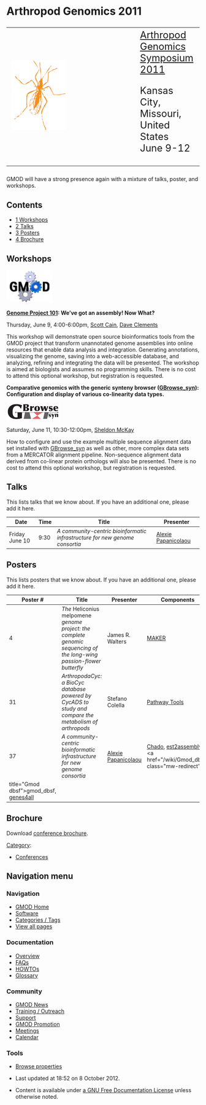 <span id="top"></span>

# <span dir="auto">Arthropod Genomics 2011</span>

<table style="font-size: 180%">
<colgroup>
<col style="width: 33%" />
<col style="width: 33%" />
<col style="width: 33%" />
</colgroup>
<tbody>
<tr class="odd">
<td><a href="http://www.k-state.edu/agc/symp2011" rel="nofollow"
title="Arthropod Genomics Symposium"><img
src="https://raw.githubusercontent.com/GMOD/gmod.github.io/main/mediawiki/images/c/c1/AGSBug170.png" width="170" height="183"
alt="Arthropod Genomics Symposium" /></a></td>
<td> </td>
<td><a href="http://www.k-state.edu/agc/symp2011" class="external text"
rel="nofollow">Arthropod Genomics Symposium 2011</a><br />
&#10;<p>Kansas City, Missouri, United States<br />
June 9-12</p></td>
</tr>
</tbody>
</table>

GMOD will have a strong presence again with a mixture of talks, poster,
and workshops.

## Contents

- [<span class="tocnumber">1</span>
  <span class="toctext">Workshops</span>](#Workshops)
- [<span class="tocnumber">2</span>
  <span class="toctext">Talks</span>](#Talks)
- [<span class="tocnumber">3</span>
  <span class="toctext">Posters</span>](#Posters)
- [<span class="tocnumber">4</span>
  <span class="toctext">Brochure</span>](#Brochure)

## <span id="Workshops" class="mw-headline">Workshops</span>

<img
src="https://raw.githubusercontent.com/GMOD/gmod.github.io/main/mediawiki/images/thumb/4/48/Gmod-gears.png/120px-Gmod-gears.png"
srcset="https://raw.githubusercontent.com/GMOD/gmod.github.io/main/mediawiki/images/4/48/Gmod-gears.png 1.5xhttps://raw.githubusercontent.com/GMOD/gmod.github.io/main/mediawiki/images/4/48/Gmod-gears.png 2x"
width="120" height="86" alt="Gmod-gears.png" />

**[Genome Project
101](/wiki/Arthropod_Genomics_2011/Genome_Project_101_Workshop "Arthropod Genomics 2011/Genome Project 101 Workshop"):
We’ve got an assembly! Now What?**

Thursday, June 9, 4:00-6:00pm, [Scott
Cain](/wiki/User%253AScott "User%253AScott"), [Dave
Clements](/wiki/User%253AClements "User%253AClements")

This workshop will demonstrate open source bioinformatics tools from the
GMOD project that transform unannotated genome assemblies into online
resources that enable data analysis and integration. Generating
annotations, visualizing the genome, saving into a web-accessible
database, and analyzing, refining and integrating the data will be
presented. The workshop is aimed at biologists and assumes no
programming skills. There is no cost to attend this optional workshop,
but registration is requested.

**Comparative genomics with the generic synteny browser
([GBrowse_syn](/wiki/GBrowse_syn "GBrowse syn")): Configuration and
display of various co-linearity data types.**

[<img
src="https://raw.githubusercontent.com/GMOD/gmod.github.io/main/mediawiki/images/thumb/4/44/GBrowse_syn_logo.png/140px-GBrowse_syn_logo.png"
srcset="https://raw.githubusercontent.com/GMOD/gmod.github.io/main/mediawiki/images/thumb/4/44/GBrowse_syn_logo.png/210px-GBrowse_syn_logo.png 1.5xhttps://raw.githubusercontent.com/GMOD/gmod.github.io/main/mediawiki/images/thumb/4/44/GBrowse_syn_logo.png/280px-GBrowse_syn_logo.png 2x"
width="140" height="45" alt="GBrowse syn logo.png" />](/wiki/GBrowse_syn "GBrowse syn")

Saturday, June 11, 10:30-12:00pm, [Sheldon
McKay](/wiki/User%253AMckays "User%253AMckays")

How to configure and use the example multiple sequence alignment data
set installed with [GBrowse_syn](/wiki/GBrowse_syn "GBrowse syn") as
well as other, more complex data sets from a MERCATOR alignment
pipeline. Non-sequence alignment data derived from co-linear protein
orthologs will also be presented. There is no cost to attend this
optional workshop, but registration is requested.

## <span id="Talks" class="mw-headline">Talks</span>

This lists talks that we know about. If you have an additional one,
please add it here.

| Date           | Time | Title                                                                       | Presenter                                                        |
| -------------- | ---- | --------------------------------------------------------------------------- | ---------------------------------------------------------------- |
| Friday June 10 | 9:30 | _A community-centric bioinformatic infrastructure for new genome consortia_ | [Alexie Papanicolaou](/wiki/User%253AAlpapan "User%253AAlpapan") |

## <span id="Posters" class="mw-headline">Posters</span>

This lists posters that we know about. If you have an additional one,
please add it here.

| Poster \#                                                                 | Title                                                                                                                  | Presenter                                                        | Components                                                                                                                                                          |
| ------------------------------------------------------------------------- | ---------------------------------------------------------------------------------------------------------------------- | ---------------------------------------------------------------- | ------------------------------------------------------------------------------------------------------------------------------------------------------------------- |
| 4                                                                         | _The_ Heliconius melpomene _genome project: the complete genomic sequencing of the long-wing passion-flower butterfly_ | James R. Walters                                                 | [MAKER](/wiki/MAKER "MAKER")                                                                                                                                        |
| 31                                                                        | _ArthropodaCyc: a BioCyc database powered by CycADS to study and compare the metabolism of arthropods_                 | Stefano Colella                                                  | [Pathway Tools](/wiki/Pathway_Tools "Pathway Tools")                                                                                                                |
| 37                                                                        | _A community-centric bioinformatic infrastructure for new genome consortia_                                            | [Alexie Papanicolaou](/wiki/User%253AAlpapan "User%253AAlpapan") | <a href="/wiki/Chado" class="mw-redirect" title="Chado">Chado</a>, [est2assembly](/wiki/Est2assembly "Est2assembly"), <a href="/wiki/Gmod_dbsf" class="mw-redirect" |
| title="Gmod dbsf">gmod_dbsf</a>, [genes4all](/wiki/Genes4all "Genes4all") |

## <span id="Brochure" class="mw-headline">Brochure</span>

Download
<a href="https://raw.githubusercontent.com/GMOD/gmod.github.io/main/mediawiki/images/f/fd/AGS2011Brochure.pdf" class="internal"
title="AGS2011Brochure.pdf">conference brochure</a>.

[Category](/wiki/Special%253ACategories "Special%253ACategories"):

- [Conferences](/wiki/Category%253AConferences "Category%253AConferences")

## Navigation menu

### Navigation

- <span id="n-GMOD-Home">[GMOD Home](/wiki/Main_Page)</span>
- <span id="n-Software">[Software](/wiki/GMOD_Components)</span>
- <span id="n-Categories-.2F-Tags">[Categories /
  Tags](/wiki/Categories)</span>
- <span id="n-View-all-pages">[View all
  pages](/wiki/Special:AllPages)</span>

### Documentation

- <span id="n-Overview">[Overview](/wiki/Overview)</span>
- <span id="n-FAQs">[FAQs](/wiki/Category%253AFAQ)</span>
- <span id="n-HOWTOs">[HOWTOs](/wiki/Category%253AHOWTO)</span>
- <span id="n-Glossary">[Glossary](/wiki/Glossary)</span>

### Community

- <span id="n-GMOD-News">[GMOD News](/wiki/GMOD_News)</span>
- <span id="n-Training-.2F-Outreach">[Training /
  Outreach](/wiki/Training_and_Outreach)</span>
- <span id="n-Support">[Support](/wiki/Support)</span>
- <span id="n-GMOD-Promotion">[GMOD
  Promotion](/wiki/GMOD_Promotion)</span>
- <span id="n-Meetings">[Meetings](/wiki/Meetings)</span>
- <span id="n-Calendar">[Calendar](/wiki/Calendar)</span>

### Tools

- <span id="t-smwbrowselink"><a href="/wiki/Special%253ABrowse/Arthropod_Genomics_2011"
  rel="smw-browse">Browse properties</a></span>

- <span id="footer-info-lastmod">Last updated at 18:52 on 8 October 2012.</span>
<!-- - <span id="footer-info-viewcount">40,873 page views.</span> -->
- <span id="footer-info-copyright">Content is available under
  <a href="http://www.gnu.org/licenses/fdl-1.3.html" class="external"
  rel="nofollow">a GNU Free Documentation License</a> unless otherwise
  noted.</span>

<!-- -->

<!-- -->
